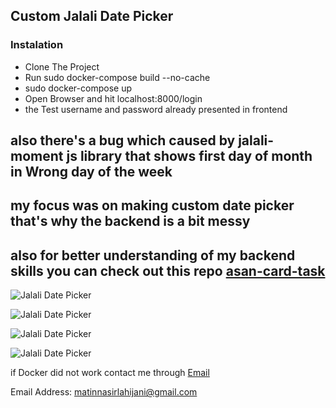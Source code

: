 ## Custom Jalali Date Picker

### Instalation
- Clone The Project
- Run sudo docker-compose build --no-cache
- sudo docker-compose up
- Open Browser and hit localhost:8000/login
- the Test username and password already presented in frontend

## also there's a bug which caused by jalali-moment js library that shows first day of month in Wrong day of the week

## my focus was on making custom date picker that's why the backend is a bit messy

## also for better understanding of my backend skills you can check out this repo [asan-card-task](https://github.com/matt-1996/asan-card-task)

![Jalali Date Picker](https://github.com/matt-1996/vue-custom-jalali-datePicker/blob/main/public/images/1.png?raw=true)

![Jalali Date Picker](https://github.com/matt-1996/vue-custom-jalali-datePicker/blob/main/public/images/2.png?raw=true)

![Jalali Date Picker](https://github.com/matt-1996/vue-custom-jalali-datePicker/blob/main/public/images/3.png?raw=true)

![Jalali Date Picker](https://github.com/matt-1996/vue-custom-jalali-datePicker/blob/main/public/images/4.png?raw=true)

if Docker did not work contact me through [Email](mailto:matinnasirlahijani@gmail.com) 

Email Address: [matinnasirlahijani@gmail.com](mailto:matinnasirlahijani@gmail.com)
